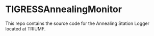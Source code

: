 # TIGRESSAnnealingMonitor

This repo contains the source code for the Annealing Station Logger located at TRIUMF.
